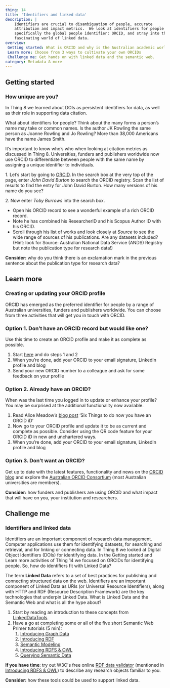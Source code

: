 ```yaml
---
thing: 14
title: 'Identifiers and linked data'
description: |
    Identifiers are crucial to disambiguation of people, accurate
    attribution and impact metrics.  We look at identifiers for people -
    specifically the global people identifier: ORCID, and stray into the
    fascinating world of linked data.
overview:
 Getting started: What is ORCID and why is the Australian academic world buzzing about it?
 Learn more: Choose from 3 ways to cultivate your own ORCIDs
 Challenge me: Get hands on with linked data and the semantic web.
category: Metadata & more
---
```

## Getting started 
### How unique are you?

In Thing 8 we learned about DOIs as persistent identifiers for data, as
well as their role in supporting data citation.

What about identifiers for people? Think about the many forms a person’s
name may take or common names. Is the author JK Rowling the same person
as Joanne Rowling and Jo Rowling? More than 38,000 Americans have the
name James Smith.

It’s important to know who’s who when looking at citation metrics as
discussed in Thing 8. Universities, funders and publishers worldwide now
use ORCID to differentiate between people with the same name by
assigning a unique identifier to individuals.

1\. Let’s start by going to [ORCID](http://orcid.org/). In the search box
at the very top of the page, enter *John David Burton* to search the
ORCID registry. Scan the list of results to find the entry for John
David Burton. How many versions of his name do you see?

2\. Now enter *Toby Burrows* into the search box.

-   Open his ORCID record to see a wonderful example of a rich ORCID
    record.
-   Note he has combined his ResearcherID and his Scopus Author ID with
    his ORCID.
-   Scroll through his list of works and look closely at *Source* to see
    the wide range of sources of his publications. Are any datasets
    included? (Hint: look for Source: Australian National Data Service
    (ANDS) Registry but note the publication type for research data!)

**Consider:** why do you think there is an exclamation mark in the
previous sentence about the publication type for research data?

## Learn more 
### Creating or updating your ORCID profile

ORCID has emerged as the preferred identifier for people by a
range of Australian universities, funders and publishers worldwide. You
can choose from three activities that will get you in touch with ORCID.

### Option 1. Don’t have an ORCID record but would like one?

Use this time to create an ORCID profile and make it as complete as
possible.

1.  Start [here](http://orcid.org/ "ORCID signup") and do steps 1 and 2
2.  When you’re done, add your ORCID to your email signature, LinkedIn
    profile and blog
3.  Send your new ORCID number to a colleague and ask for some feedback
    on your profile

### Option 2. Already have an ORCID?

When was the last time you logged in to update or enhance your profile?
You may be surprised at the additional functionality now available.

1.  Read Alice Meadow’s [blog
    post](https://orcid.org/blog/2015/07/23/six-things-do-now-you%E2%80%99ve-got-orcid-id "Six things to do now that you have an ORCID - blog post")
    ‘Six Things to do now you have an ORCID iD’
2.  Now go to your ORCID profile and update it to be as current and
    complete as possible. Consider using the QR code feature for your
    ORCID iD in new and unchartered ways.
3.  When you’re done, add your ORCID to your email signature, LinkedIn
    profile and blog

### Option 3. Don’t want an ORCID?

Get up to date with the latest features, functionality and news on the
[ORCID blog](https://orcid.org/blog) and explore the [Australian ORCID
Consortium](http://aaf.edu.au/orcid/) (most Australian universities are
members).

**Consider:** how funders and publishers are using ORCID and what impact
that will have on you, your institution and researchers.

## Challenge me 
### Identifiers and linked data

Identifiers are an important component of research data management.
Computer applications use them for identifying datasets, for searching
and retrieval, and for linking or connecting data. In Thing 8 we looked
at Digital Object Identifiers (DOIs) for identifying data. In the
Getting started and Learn more activities of Thing 14 we focused on
ORCIDs for identifying people. So, how do identifiers fit with Linked
Data?

The term **Linked Data** refers to a set of best practices for
publishing and connecting structured data on the web. Identifiers are an
important component of Linked Data as URIs (or Universal Resource
Identifiers), along with HTTP and RDF (Resource Description Framework)
are the key technologies that underpin Linked Data. What is Linked Data
and the Semantic Web and what is all the hype about?

1. Start by reading an introduction to these concepts from
    [LinkedDataTools](http://www.linkeddatatools.com/semantic-web-basics).
2. Have a go at completing some or all of the five short  Semantic Web
    Primer tutorials (5 min):
    1.  [Introducing Graph
        Data](http://www.linkeddatatools.com/introducing-rdf "Introducing graph data")
    2.  [Introducing
        RDF](http://www.linkeddatatools.com/introducing-rdf-part-2 "Introducing RDF")
    3.  [Semantic
        Modeling](http://www.linkeddatatools.com/semantic-modeling "Semantic modeling")
    4.  [Introducing RDFS &
        OWL](http://www.linkeddatatools.com/introducing-rdfs-owl "Introducing RDFS&OWL")
    5.  [Querying Semantic
        Data](http://www.linkeddatatools.com/querying-semantic-data "Querying semantic data")

**If you have time**: try out W3C's free online [RDF data validator](http://www.w3.org/RDF/Validator/) (mentioned in
[Introducing RDFS & OWL](http://www.linkeddatatools.com/introducing-rdfs-owl)) to describe any research objects familiar to you.

**Consider:** how these tools could be used to support linked data.